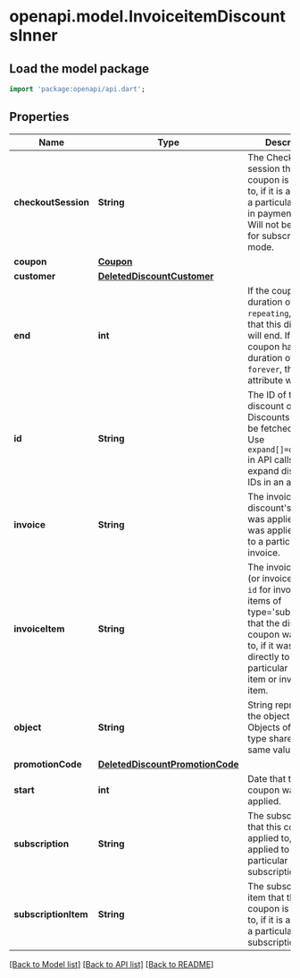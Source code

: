 # openapi.model.InvoiceitemDiscountsInner

## Load the model package
```dart
import 'package:openapi/api.dart';
```

## Properties
Name | Type | Description | Notes
------------ | ------------- | ------------- | -------------
**checkoutSession** | **String** | The Checkout session that this coupon is applied to, if it is applied to a particular session in payment mode. Will not be present for subscription mode. | [optional] 
**coupon** | [**Coupon**](Coupon.md) |  | 
**customer** | [**DeletedDiscountCustomer**](DeletedDiscountCustomer.md) |  | [optional] 
**end** | **int** | If the coupon has a duration of `repeating`, the date that this discount will end. If the coupon has a duration of `once` or `forever`, this attribute will be null. | [optional] 
**id** | **String** | The ID of the discount object. Discounts cannot be fetched by ID. Use `expand[]=discounts` in API calls to expand discount IDs in an array. | 
**invoice** | **String** | The invoice that the discount's coupon was applied to, if it was applied directly to a particular invoice. | [optional] 
**invoiceItem** | **String** | The invoice item `id` (or invoice line item `id` for invoice line items of type='subscription') that the discount's coupon was applied to, if it was applied directly to a particular invoice item or invoice line item. | [optional] 
**object** | **String** | String representing the object's type. Objects of the same type share the same value. | 
**promotionCode** | [**DeletedDiscountPromotionCode**](DeletedDiscountPromotionCode.md) |  | [optional] 
**start** | **int** | Date that the coupon was applied. | 
**subscription** | **String** | The subscription that this coupon is applied to, if it is applied to a particular subscription. | [optional] 
**subscriptionItem** | **String** | The subscription item that this coupon is applied to, if it is applied to a particular subscription item. | [optional] 

[[Back to Model list]](../README.md#documentation-for-models) [[Back to API list]](../README.md#documentation-for-api-endpoints) [[Back to README]](../README.md)


